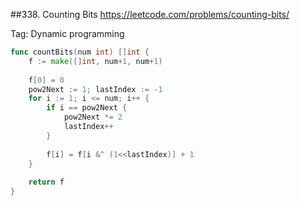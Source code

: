 ##338. Counting Bits
https://leetcode.com/problems/counting-bits/

Tag: Dynamic programming
```go
func countBits(num int) []int {
    f := make([]int, num+1, num+1)
    
    f[0] = 0
    pow2Next := 1; lastIndex := -1
    for i := 1; i <= num; i++ {
        if i == pow2Next {
            pow2Next *= 2
            lastIndex++
        }
        
        f[i] = f[i &^ (1<<lastIndex)] + 1
    }
    
    return f
}
```
